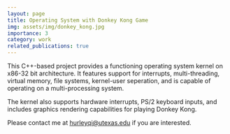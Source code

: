 ```yaml
---
layout: page
title: Operating System with Donkey Kong Game
img: assets/img/donkey_kong.jpg
importance: 3
category: work
related_publications: true
---
```


This C++-based project provides a functioning operating system kernel on x86-32 bit architecture. 
It features support for interrupts, multi-threading, virtual memory, file systems, kernel-user 
seperation, and is capable of operating on a multi-processing system.

The kernel also supports hardware interrupts, PS/2 keyboard inputs, and 
includes graphics rendering capabilities for playing Donkey Kong.

Please contact me at [hurleyqi@utexas.edu](mailto:hurleyqi@utexas.edu) if you are interested. 